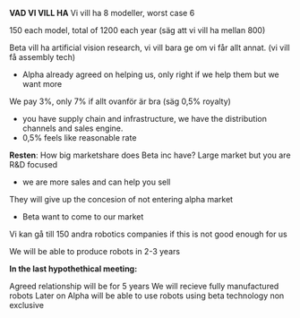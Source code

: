 **VAD VI VILL HA**
Vi vill ha 8 modeller, worst case 6

150 each model, total of 1200 each year (säg att vi vill ha mellan 800)

Beta vill ha artificial vision research, vi vill bara ge om vi får allt annat. (vi vill få assembly tech)
- Alpha already agreed on helping us, only right if we help them but we want more

We pay 3%, only 7% if allt ovanför är bra (säg 0,5% royalty)
- you have supply chain and infrastructure, we have the distribution channels and sales engine.
- 0,5% feels like reasonable rate

**Resten**:
How big marketshare does Beta inc have? Large market but you are R&D focused
- we are more sales and can help you sell

They will give up the concesion of not entering alpha market
- Beta want to come to our market

Vi kan gå till 150 andra robotics companies if this is not good enough for us

We will be able to produce robots in 2-3 years


**In the last hypothethical meeting:**

Agreed relationship will be for 5 years
We will recieve fully manufactured robots
Later on Alpha will be able to use robots using beta technology
non exclusive